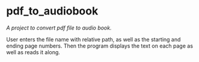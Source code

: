 # pdf_to_audiobook
_A project to convert pdf file to audio book._

User enters the file name with relative path, as well as the starting and ending page numbers. Then the program displays the text on each page as well as reads it along.

